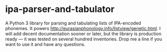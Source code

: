 ipa-parser-and-tabulator
========================

A Python 3 library for parsing and tabulating lists of IPA-encoded phonemes.
It powers http://eurasianphonology.info/listview/genetic.html. I will add
decent documentation sooner or later, but the library is production ready — it was
tested on several hundred inventories. Drop me a line if you want to use it
and have any questions.
